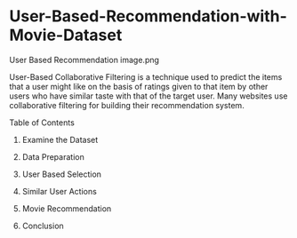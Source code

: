 # User-Based-Recommendation-with-Movie-Dataset
User Based Recommendation
image.png

User-Based Collaborative Filtering is a technique used to predict the items that a user might like on the basis of ratings given to that item by other users who have similar taste with that of the target user. Many websites use collaborative filtering for building their recommendation system.

Table of Contents 
1. Examine the Dataset

2. Data Preparation

3. User Based Selection
4. Similar User Actions
5. Movie Recommendation
6. Conclusion
